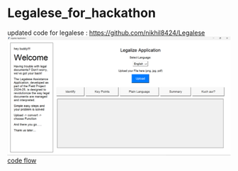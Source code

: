 # Legalese_for_hackathon
updated code for legalese : https://github.com/nikhil8424/Legalese
![Legaleze UI](https://github.com/nikhil8424/Legalese/blob/main/ui_legalese.png)
[code flow](https://github.com/nikhil8424/Legalese/blob/main/codetoflow.png)
